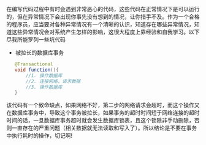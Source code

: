 在编写代码过程中有时会遇到非常恶心的代码，这些代码在正常情况下是可以运行的，但在异常情况下会出现你事先没有想到的情况，让你措手不及。作为一个合格的程序员，应当要对各种异常情况有一个清晰的认识，知道存在哪些异常情况，知道这些异常情况会对系统产生怎样的影响，这很大程度上靠经验和自我学习。以下尽我所能罗列一些坑代码

- 被拉长的数据库事务
```java
   @Transactional
   void function(){
       //1. 操作数据库
       //2. 连接网络，请求数据
       //3. 操作数据库
   }
```
该代码有一个致命缺点，如果网络不好，第二步的网络请求会超时，而这个操作又在数据库事务中，导致这个事务被拉长，如果事务的超时时间短于网络连接的超时时间的话，一旦数据库事务超时就会发生数据库锁表，且这个锁除非手动删除，否则一直存在的严重问题（相关数据就无法读取和写入了）。所以结论是不要在事务中执行耗时的操作，切记啊!
